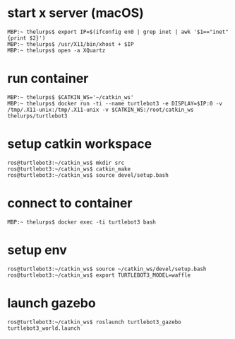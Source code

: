# start x server (macOS)
```console
MBP:~ thelurps$ export IP=$(ifconfig en0 | grep inet | awk '$1=="inet" {print $2}')
MBP:~ thelurps$ /usr/X11/bin/xhost + $IP
MBP:~ thelurps$ open -a XQuartz
```

# run container
```console
MBP:~ thelurps$ $CATKIN_WS='~/catkin_ws'
MBP:~ thelurps$ docker run -ti --name turtlebot3 -e DISPLAY=$IP:0 -v /tmp/.X11-unix:/tmp/.X11-unix -v $CATKIN_WS:/root/catkin_ws thelurps/turtlebot3
```

# setup catkin workspace
```console
ros@turtlebot3:~/catkin_ws$ mkdir src
ros@turtlebot3:~/catkin_ws$ catkin_make
ros@turtlebot3:~/catkin_ws$ source devel/setup.bash
```

# connect to container
```console
MBP:~ thelurps$ docker exec -ti turtlebot3 bash
```

# setup env
```console
ros@turtlebot3:~/catkin_ws$ source ~/catkin_ws/devel/setup.bash
ros@turtlebot3:~/catkin_ws$ export TURTLEBOT3_MODEL=waffle
```

# launch gazebo
```console
ros@turtlebot3:~/catkin_ws$ roslaunch turtlebot3_gazebo turtlebot3_world.launch
```
